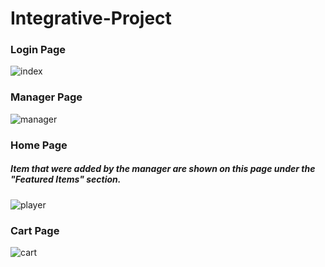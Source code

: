 # Integrative-Project

### Login Page
![index](https://user-images.githubusercontent.com/38184193/92412539-e1704680-f154-11ea-95b3-ee496c562c0b.png)

### Manager Page
![manager](https://user-images.githubusercontent.com/38184193/92412540-e46b3700-f154-11ea-87d9-5c89ebbf3a2a.png)

### Home Page
##### Item that were added by the manager are shown on this page under the "Featured Items" section.
![player](https://user-images.githubusercontent.com/38184193/92412541-e634fa80-f154-11ea-973f-5034ec266cd5.png)

### Cart Page
![cart](https://user-images.githubusercontent.com/38184193/92412536-e03f1980-f154-11ea-9402-614b5bd0e14c.png)

